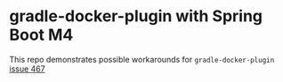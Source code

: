 # gradle-docker-plugin with Spring Boot M4

This repo demonstrates possible workarounds for `gradle-docker-plugin` [issue 467](https://github.com/bmuschko/gradle-docker-plugin/issues/467)
